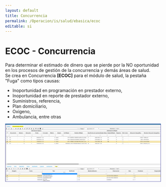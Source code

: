 ```yaml
---
layout: default
title: Concurrencia
permalink: /Operacion/is/salud/ebasica/ecoc
editable: si
---
```


# ECOC - Concurrencia  


Para determinar el estimado de dinero que se pierde por la NO oportunidad en los procesos de gestión de la concurrencia y demás áreas de salud.   
Se crea en Concurrencia **[ECOC]** para el módulo de salud, la pestaña "Fuga" como tipos causas:   
* Inoportunidad en programación en prestador externo,  
* Inoportunidad en reporte de prestador externo,  
* Suministros, referencia,  
* Plan domiciliario,  
* Oxigeno,  
* Ambulancia, entre otras  

![](ecoc11.png)  



